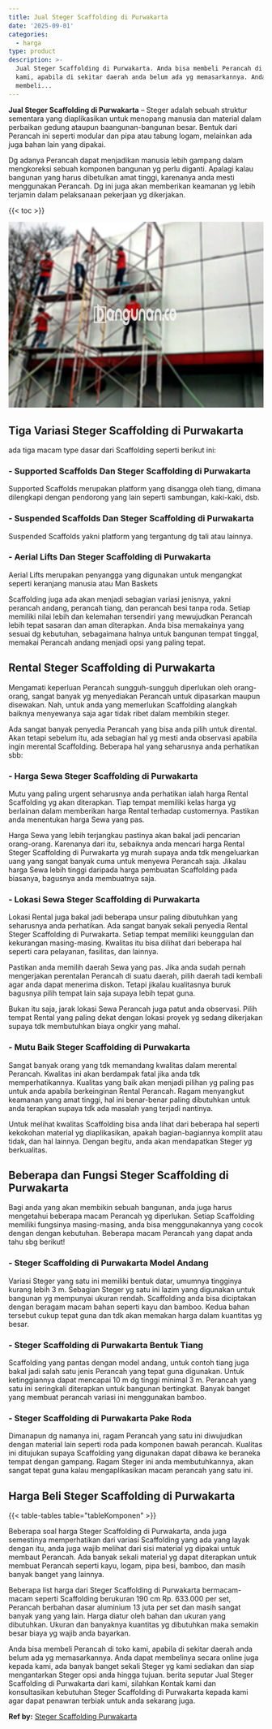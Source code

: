 ```yaml
---
title: Jual Steger Scaffolding di Purwakarta
date: '2025-09-01'
categories:
  - harga
type: product
description: >-
  Jual Steger Scaffolding di Purwakarta. Anda bisa membeli Perancah di toko
  kami, apabila di sekitar daerah anda belum ada yg memasarkannya. Anda dapat
  membeli...
---
```


**Jual Steger Scaffolding di Purwakarta** – Steger adalah sebuah struktur sementara yang diaplikasikan untuk menopang manusia dan material dalam perbaikan gedung ataupun baangunan-bangunan besar. Bentuk dari Perancah ini seperti modular dan pipa atau tabung logam, melainkan ada juga bahan lain yang dipakai.

Dg adanya Perancah dapat menjadikan manusia lebih gampang dalam mengkoreksi sebuah komponen bangunan yg perlu diganti. Apalagi kalau bangunan yang harus dibetulkan amat tinggi, karenanya anda mesti menggunakan Perancah. Dg ini juga akan memberikan keamanan yg lebih terjamin dalam pelaksanaan pekerjaan yg dikerjakan.

{{< toc >}}

![Jual Steger Scaffolding di Purwakarta](/images/sewa-scaffolding-steger-07.png)

## Tiga Variasi Steger Scaffolding di Purwakarta

ada tiga macam type dasar dari Scaffolding seperti berikut ini:

### \- Supported Scaffolds Dan Steger Scaffolding di Purwakarta

Supported Scaffolds merupakan platform yang disangga oleh tiang, dimana dilengkapi dengan pendorong yang lain seperti sambungan, kaki-kaki, dsb.

### \- Suspended Scaffolds Dan Steger Scaffolding di Purwakarta

Suspended Scaffolds yakni platform yang tergantung dg tali atau lainnya.

### \- Aerial Lifts Dan Steger Scaffolding di Purwakarta

Aerial Lifts merupakan penyangga yang digunakan untuk mengangkat seperti keranjang manusia atau Man Baskets

Scaffolding juga ada akan menjadi sebagian variasi jenisnya, yakni perancah andang, perancah tiang, dan perancah besi tanpa roda. Setiap memiliki nilai lebih dan kelemahan tersendiri yang mewujudkan Perancah lebih tepat sasaran dan aman diterapkan. Anda bisa memakainya yang sesuai dg kebutuhan, sebagaimana halnya untuk bangunan tempat tinggal, memakai Perancah andang menjadi opsi yang paling tepat.

## Rental Steger Scaffolding di Purwakarta

Mengamati keperluan Perancah sungguh-sungguh diperlukan oleh orang-orang, sangat banyak yg menyediakan Perancah untuk dipasarkan maupun disewakan. Nah, untuk anda yang memerlukan Scaffolding alangkah baiknya menyewanya saja agar tidak ribet dalam membikin steger.

Ada sangat banyak penyedia Perancah yang bisa anda pilih untuk dirental. Akan tetapi sebelum itu, ada sebagian hal yg mesti anda observasi apabila ingin merental Scaffolding. Beberapa hal yang seharusnya anda perhatikan sbb:

### \- Harga Sewa Steger Scaffolding di Purwakarta

Mutu yang paling urgent seharusnya anda perhatikan ialah harga Rental Scaffolding yg akan diterapkan. Tiap tempat memiliki kelas harga yg berlainan dalam memberikan harga Rental terhadap customernya. Pastikan anda menentukan harga Sewa yang pas.

Harga Sewa yang lebih terjangkau pastinya akan bakal jadi pencarian orang-orang. Karenanya dari itu, sebaiknya anda mencari harga Rental Steger Scaffolding di Purwakarta yg murah supaya anda tdk mengeluarkan uang yang sangat banyak cuma untuk menyewa Perancah saja. Jikalau harga Sewa lebih tinggi daripada harga pembuatan Scaffolding pada biasanya, bagusnya anda membuatnya saja.

### \- Lokasi Sewa Steger Scaffolding di Purwakarta

Lokasi Rental juga bakal jadi beberapa unsur paling dibutuhkan yang seharusnya anda perhatikan. Ada sangat banyak sekali penyedia Rental Steger Scaffolding di Purwakarta. Setiap tempat memiliki keunggulan dan kekurangan masing-masing. Kwalitas itu bisa dilihat dari beberapa hal seperti cara pelayanan, fasilitas, dan lainnya.

Pastikan anda memilih daerah Sewa yang pas. Jika anda sudah pernah mengerjakan perentalan Perancah di suatu daerah, pilih daerah tadi kembali agar anda dapat menerima diskon. Tetapi jikalau kualitasnya buruk bagusnya pilih tempat lain saja supaya lebih tepat guna.

Bukan itu saja, jarak lokasi Sewa Perancah juga patut anda observasi. Pilih tempat Rental yang paling dekat dengan lokasi proyek yg sedang dikerjakan supaya tdk membutuhkan biaya ongkir yang mahal.

### \- Mutu Baik Steger Scaffolding di Purwakarta

Sangat banyak orang yang tdk memandang kwalitas dalam merental Perancah. Kwalitas ini akan berdampak fatal jika anda tdk memperhatikannya. Kualitas yang baik akan menjadi pilihan yg paling pas untuk anda apabila berkeinginan Rental Perancah. Ragam menyangkut keamanan yang amat tinggi, hal ini benar-benar paling dibutuhkan untuk anda terapkan supaya tdk ada masalah yang terjadi nantinya.

Untuk melihat kwalitas Scaffolding bisa anda lihat dari beberapa hal seperti kekokohan material yg diaplikasikan, apakah bagian-bagiannya komplit atau tidak, dan hal lainnya. Dengan begitu, anda akan mendapatkan Steger yg berkualitas.

## Beberapa dan Fungsi Steger Scaffolding di Purwakarta

Bagi anda yang akan membikin sebuah bangunan, anda juga harus mengetahui beberapa macam Perancah yg diperlukan. Setiap Scaffolding memiliki fungsinya masing-masing, anda bisa menggunakannya yang cocok dengan dengan kebutuhan. Beberapa macam Perancah yang dapat anda tahu sbg berikut!

### \- Steger Scaffolding di Purwakarta Model Andang

Variasi Steger yang satu ini memiliki bentuk datar, umumnya tingginya kurang lebih 3 m. Sebagian Steger yg satu ini lazim yang digunakan untuk bangunan yg mempunyai ukuran rendah. Scaffolding anda bisa diciptakan dengan beragam macam bahan seperti kayu dan bamboo. Kedua bahan tersebut cukup tepat guna dan tdk akan memakan harga dalam kuantitas yg besar.

### \- Steger Scaffolding di Purwakarta Bentuk Tiang

Scaffolding yang pantas dengan model andang, untuk contoh tiang juga bakal jadi salah satu jenis Perancah yang tepat guna digunakan. Untuk ketinggiannya dapat mencapai 10 m dg tinggi minimal 3 m. Perancah yang satu ini seringkali diterapkan untuk bangunan bertingkat. Banyak banget yang membuat perancah variasi ini menggunakan bamboo.

### \- Steger Scaffolding di Purwakarta Pake Roda

Dimanapun dg namanya ini, ragam Perancah yang satu ini diwujudkan dengan material lain seperti roda pada komponen bawah perancah. Kualitas ini ditujukan supaya Scaffolding yang digunakan dapat dibawa ke beraneka tempat dengan gampang. Ragam Steger ini anda membutuhkannya, akan sangat tepat guna kalau mengaplikasikan macam perancah yang satu ini.

## Harga Beli Steger Scaffolding di Purwakarta

{{< table-tables table="tableKomponen" >}}

Beberapa soal harga Steger Scaffolding di Purwakarta, anda juga semestinya memperhatikan dari variasi Scaffolding yang ada yang layak dengan itu, anda juga wajib melihat dari sisi material yg dipakai untuk membaut Perancah. Ada banyak sekali material yg dapat diterapkan untuk membuat Perancah seperti kayu, logam, pipa besi, bamboo, dan masih banyak banget yang lainnya.

Beberapa list harga dari Steger Scaffolding di Purwakarta bermacam-macam seperti Scaffolding berukuran 190 cm Rp. 633.000 per set, Perancah berbahan dasar aluminium 13 juta per set dan masih sangat banyak yang yang lain. Harga diatur oleh bahan dan ukuran yang dibutuhkan. Ukuran dan banyaknya kuantitas yg dibutuhkan maka semakin besar biaya yg wajib anda bayarkan.

Anda bisa membeli Perancah di toko kami, apabila di sekitar daerah anda belum ada yg memasarkannya. Anda dapat membelinya secara online juga kepada kami, ada banyak banget sekali Steger yg kami sediakan dan siap mengantarkan Steger opsi anda hingga tujuan. berita seputar Jual Steger Scaffolding di Purwakarta dari kami, silahkan Kontak kami dan konsultasikan kebutuhan Steger Scaffolding di Purwakarta kepada kami agar dapat penawran terbiak untuk anda sekarang juga.

**Ref by:** [Steger Scaffolding Purwakarta](https://id.wikipedia.org/wiki/Steger)
